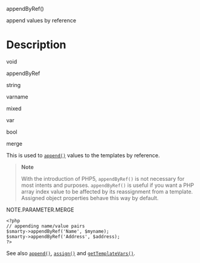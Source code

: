 appendByRef()

append values by reference

Description
===========

void

appendByRef

string

varname

mixed

var

bool

merge

This is used to [`append()`](#api.append) values to the templates by
reference.

> **Note**
>
> With the introduction of PHP5, `appendByRef()` is not necessary for
> most intents and purposes. `appendByRef()` is useful if you want a PHP
> array index value to be affected by its reassignment from a template.
> Assigned object properties behave this way by default.

NOTE.PARAMETER.MERGE


    <?php
    // appending name/value pairs
    $smarty->appendByRef('Name', $myname);
    $smarty->appendByRef('Address', $address);
    ?>

       

See also [`append()`](#api.append), [`assign()`](#api.assign) and
[`getTemplateVars()`](#api.get.template.vars).
